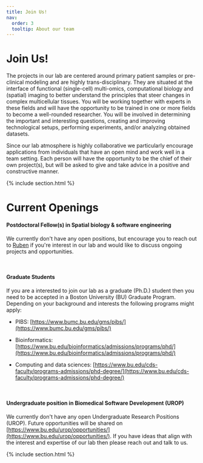 ```yaml
---
title: Join Us!
nav:
  order: 3
  tooltip: About our team
---
```


# <i class="fas fa-users"></i>Join Us!
The projects in our lab are centered around primary patient samples or pre-clinical modeling 
and are highly trans-disciplinary. They are situated at the interface of functional (single-cell) multi-omics, 
computational biology and (spatial) imaging to better understand the principles 
that steer changes in complex multicellular tissues. 
You will be working together with experts in these fields and will have the opportunity 
to be trained in one or more fields to become a well-rounded researcher. 
You will be involved in determining the important and interesting questions, 
creating and improving technological setups, performing experiments, and/or analyzing obtained datasets.

Since our lab atmosphere is highly collaborative we particularly encourage applications 
from individuals that have an open mind and work well in a team setting. 
Each person will have the opportunity to be the chief of their own project(s), 
but will be asked to give and take advice in a positive and constructive manner. 

{% include section.html %}

# Current Openings


#### Postdoctoral Fellow(s) in Spatial biology & software engineering

We currently don't have any open positions, but encourage you to reach out to [Ruben](mailto:rdries@bu.edu) 
if you're interest in our lab and would like to discuss ongoing projects and opportunities.

&nbsp;  

#### Graduate Students  

If you are a interested to join our lab as a graduate (Ph.D.) student then you need
to be accepted in a Boston University (BU) Graduate Program. Depending on your 
background and interests the following programs might apply:  

- PIBS: [https://www.bumc.bu.edu/gms/pibs/](https://www.bumc.bu.edu/gms/pibs/)  

- Bioinformatics: [https://www.bu.edu/bioinformatics/admissions/programs/phd/](https://www.bu.edu/bioinformatics/admissions/programs/phd/)  

- Computing and data sciences: [https://www.bu.edu/cds-faculty/programs-admissions/phd-degree/](https://www.bu.edu/cds-faculty/programs-admissions/phd-degree/)   


&nbsp; 

#### Undergraduate position in Biomedical Software Development (UROP)

We currently don't have any open Undergraduate Research Positions (UROP).
Future opportunities will be shared on [https://www.bu.edu/urop/opportunities/](https://www.bu.edu/urop/opportunities/). If you have ideas that align with the interest and expertise of our lab then please reach out and talk to us.


{% include section.html %}



